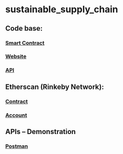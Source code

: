 # sustainable_supply_chain

## Code base:

### [Smart Contract](https://github.com/ajith-m-doodlebug/SC-smart-contract)

### [Website](https://github.com/ajith-m-doodlebug/SC-website)

### [API](https://github.com/ajith-m-doodlebug/SC-APIs)

## Etherscan (Rinkeby Network):

### [Contract](https://rinkeby.etherscan.io/address/0x860Ce059120F2AecfE69331067Fe231c3DDd32EB)

### [Account](https://rinkeby.etherscan.io/address/0x55e428bfe81f3bf994ce1e3e5f09df49fa38ecee)

## APIs – Demonstration

### [Postman](https://www.getpostman.com/collections/68a7299467586d8553ae)
